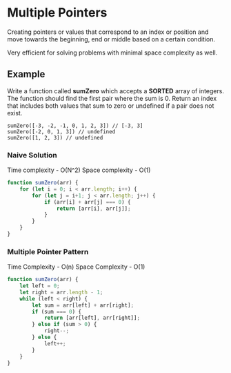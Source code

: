 # Multiple Pointers

Creating pointers or values that correspond to an index or position and move towards the beginning, end or middle based on a certain condition. 

Very efficient for solving problems with minimal space complexity as well.

## Example 

Write a function called **sumZero** which accepts a **SORTED** array of integers. The function should find the first pair where the sum is 0. Return an index that includes both values that sum to zero or undefined if a pair does not exist.

```jaascript
sumZero([-3, -2, -1, 0, 1, 2, 3]) // [-3, 3]
sumZero([-2, 0, 1, 3]) // undefined
sumZero([1, 2, 3]) // undefined
```

### Naive Solution

Time complexity - O(N^2)
Space complexity - O(1)

```javascript
function sumZero(arr) {
    for (let i = 0; i < arr.length; i++) {
        for (let j = i+1; j < arr.length; j++) {
            if (arr[i] + arr[j] === 0) {
                return [arr[i], arr[j]];
            }
        }
    }
}
```

### Multiple Pointer Pattern

Time Complexity - O(n)
Space Complexity - O(1)

```javascript
function sumZero(arr) {
    let left = 0;
    let right = arr.length - 1;
    while (left < right) {
        let sum = arr[left] + arr[right];
        if (sum === 0) {
            return [arr[left], arr[right]];
        } else if (sum > 0) {
            right--;
        } else {
            left++;
        }
    }
}
```